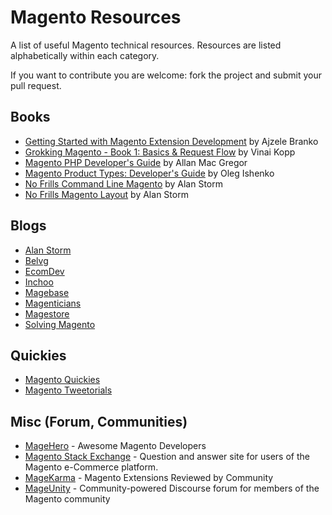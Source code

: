 # Magento Resources
A list of useful Magento technical resources.
Resources are listed alphabetically within each category.

If you want to contribute you are welcome: fork the project and submit your pull request.

## Books

* [Getting Started with Magento Extension Development](https://www.packtpub.com/web-development/getting-started-magento-extension-development) by Ajzele Branko
* [Grokking Magento - Book 1: Basics & Request Flow](https://shop.vinaikopp.com/grokking-magento) by Vinai Kopp
* [Magento PHP Developer's Guide](https://www.packtpub.com/web-development/magento-php-developer’s-guide) by Allan Mac Gregor
* [Magento Product Types: Developer's Guide](https://leanpub.com/magentoproducttypesdevelopersguide) by Oleg Ishenko
* [No Frills Command Line Magento](https://leanpub.com/command-line-magento/) by Alan Storm
* [No Frills Magento Layout](http://store.pulsestorm.net/products/no-frills-magento-layout) by Alan Storm

## Blogs

* [Alan Storm](http://alanstorm.com/category/magento)
* [Belvg](http://blog.belvg.com/category/magento-news)
* [EcomDev](http://www.ecomdev.org/blog)
* [Inchoo](http://inchoo.net/category/magento/)
* [Magebase](http://magebase.com/)
* [Magenticians](http://magenticians.com/)
* [Magestore](http://blog.magestore.com/)
* [Solving Magento](http://www.solvingmagento.com/)

## Quickies

* [Magento Quickies](http://magento-quickies.alanstorm.com/)
* [Magento Tweetorials](http://tweetorials.tumblr.com/)

## Misc (Forum, Communities)

* [MageHero](http://magehero.com/) - Awesome Magento Developers
* [Magento Stack Exchange](http://magento.stackexchange.com/) - Question and answer site for users of the Magento e-Commerce platform.
* [MageKarma](http://www.magekarma.com/) - Magento Extensions Reviewed by Community
* [MageUnity](https://mageunity.com/) - Community-powered Discourse forum for members of the Magento community
